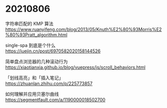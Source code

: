# 20210806

字符串匹配的 KMP 算法  
https://www.ruanyifeng.com/blog/2013/05/Knuth%E2%80%93Morris%E2%80%93Pratt_algorithm.html

single-spa 到底是个什么  
https://juejin.cn/post/6970582020158144526

简单盘点浏览器的几种滚动行为  
https://xiaotianxia.github.io/blog/vuepress/js/scroll_behaviors.html

「划线高亮」和「插入笔记」  
https://zhuanlan.zhihu.com/p/225773857

如何理解并应用贝塞尔曲线  
https://segmentfault.com/a/1190000018502700
